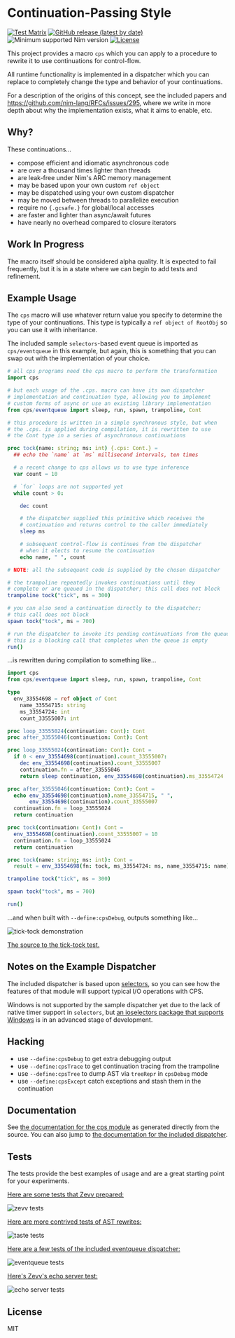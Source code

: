 # Continuation-Passing Style

[![Test Matrix](https://github.com/disruptek/cps/workflows/CI/badge.svg)](https://github.com/disruptek/cps/actions?query=workflow%3ACI)
[![GitHub release (latest by date)](https://img.shields.io/github/v/release/disruptek/cps?style=flat)](https://github.com/disruptek/cps/releases/latest)
![Minimum supported Nim version](https://img.shields.io/badge/nim-1.5.1%2B-informational?style=flat&logo=nim)
[![License](https://img.shields.io/github/license/disruptek/cps?style=flat)](#license)

This project provides a macro `cps` which you can apply to a procedure to
rewrite it to use continuations for control-flow.

All runtime functionality is implemented in a dispatcher which you can replace
to completely change the type and behavior of your continuations.

For a description of the origins of this concept, see the included papers
and https://github.com/nim-lang/RFCs/issues/295, where we write in more
depth about why the implementation exists, what it aims to enable, etc.

## Why?

These continuations...

- compose efficient and idiomatic asynchronous code
- are over a thousand times lighter than threads
- are leak-free under Nim's ARC memory management
- may be based upon your own custom `ref object`
- may be dispatched using your own custom dispatcher
- may be moved between threads to parallelize execution
- require no `{.gcsafe.}` for global/local accesses
- are faster and lighter than async/await futures
- have nearly no overhead compared to closure iterators

## Work In Progress

The macro itself should be considered alpha quality. It is expected to
fail frequently, but it is in a state where we can begin to add tests and
refinement.

## Example Usage

The `cps` macro will use whatever return value you specify to determine the
type of your continuations. This type is typically a `ref object of RootObj` so
you can use it with inheritance.

The included sample `selectors`-based event queue is imported as
`cps/eventqueue` in this example, but again, this is something that you can
swap out with the implementation of your choice.

```nim
# all cps programs need the cps macro to perform the transformation
import cps

# but each usage of the .cps. macro can have its own dispatcher
# implementation and continuation type, allowing you to implement
# custom forms of async or use an existing library implementation
from cps/eventqueue import sleep, run, spawn, trampoline, Cont

# this procedure is written in a simple synchronous style, but when
# the .cps. is applied during compilation, it is rewritten to use
# the Cont type in a series of asynchronous continuations

proc tock(name: string; ms: int) {.cps: Cont.} =
  ## echo the `name` at `ms` millisecond intervals, ten times

  # a recent change to cps allows us to use type inference
  var count = 10

  # `for` loops are not supported yet
  while count > 0:

    dec count

    # the dispatcher supplied this primitive which receives the
    # continuation and returns control to the caller immediately
    sleep ms

    # subsequent control-flow is continues from the dispatcher
    # when it elects to resume the continuation
    echo name, " ", count

# NOTE: all the subsequent code is supplied by the chosen dispatcher

# the trampoline repeatedly invokes continuations until they
# complete or are queued in the dispatcher; this call does not block
trampoline tock("tick", ms = 300)

# you can also send a continuation directly to the dispatcher;
# this call does not block
spawn tock("tock", ms = 700)

# run the dispatcher to invoke its pending continuations from the queue;
# this is a blocking call that completes when the queue is empty
run()
```
...is rewritten during compilation to something like...

```nim
import cps
from cps/eventqueue import sleep, run, spawn, trampoline, Cont

type
  env_33554698 = ref object of Cont
    name_33554715: string
    ms_33554724: int
    count_33555007: int

proc loop_33555024(continuation: Cont): Cont
proc after_33555046(continuation: Cont): Cont

proc loop_33555024(continuation: Cont): Cont =
  if 0 < env_33554698(continuation).count_33555007:
    dec env_33554698(continuation).count_33555007
    continuation.fn = after_33555046
    return sleep continuation, env_33554698(continuation).ms_33554724

proc after_33555046(continuation: Cont): Cont =
  echo env_33554698(continuation).name_33554715, " ",
       env_33554698(continuation).count_33555007
  continuation.fn = loop_33555024
  return continuation

proc tock(continuation: Cont): Cont =
  env_33554698(continuation).count_33555007 = 10
  continuation.fn = loop_33555024
  return continuation

proc tock(name: string; ms: int): Cont =
  result = env_33554698(fn: tock, ms_33554724: ms, name_33554715: name)

trampoline tock("tick", ms = 300)

spawn tock("tock", ms = 700)

run()
```
...and when built with `--define:cpsDebug`, outputs something like...

![tick-tock demonstration](docs/tock.svg "tick-tock demonstration")

[The source to the tick-tock test.](https://github.com/disruptek/cps/blob/master/stash/tock.nim)

## Notes on the Example Dispatcher

The included dispatcher is based upon
[selectors](https://nim-lang.org/docs/selectors.html), so you can see how the
features of that module will support typical I/O operations with CPS.

Windows is not supported by the sample dispatcher yet due to the lack of
native timer support in `selectors`, but [an ioselectors package that supports
Windows](https://github.com/xflywind/ioselectors) is in an advanced stage of
development.

## Hacking

- use `--define:cpsDebug` to get extra debugging output
- use `--define:cpsTrace` to get continuation tracing from the trampoline
- use `--define:cpsTree` to dump AST via `treeRepr` in `cpsDebug` mode
- use `--define:cpsExcept` catch exceptions and stash them in the continuation

## Documentation

See [the documentation for the cps module](https://disruptek.github.io/cps/cps.html) as generated directly from the source.
You can also jump to [the documentation for the included dispatcher](https://disruptek.github.io/cps/cps/eventqueue.html).

## Tests

The tests provide the best examples of usage and are a great starting point for
your experiments.

[Here are some tests that Zevv prepared:](https://github.com/disruptek/cps/blob/master/tests/tzevv.nim)

![zevv tests](docs/tzevv.svg "zevv tests")

[Here are more contrived tests of AST rewrites:](https://github.com/disruptek/cps/blob/master/tests/taste.nim)

![taste tests](docs/taste.svg "taste tests")

[Here are a few tests of the included eventqueue dispatcher:](https://github.com/disruptek/cps/blob/master/tests/eventqueue.nim)

![eventqueue tests](docs/teventqueue.svg "eventqueue tests")

[Here's Zevv's echo server test:](https://github.com/disruptek/cps/blob/master/tests/echo.nim)

![echo server tests](docs/techo.svg "echo server tests")

## License
MIT
